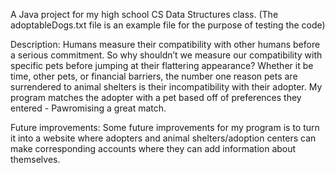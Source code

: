 A Java project for my high school CS Data Structures class. (The adoptableDogs.txt file is an example file for the purpose of testing the code)

Description: Humans measure their compatibility with other humans before a serious commitment. So why shouldn’t we measure our compatibility 
with specific pets before jumping at their flattering appearance? Whether it be time, other pets, or financial barriers, the number one reason pets
are surrendered to animal shelters is their incompatibility with their adopter. My program matches the adopter with a pet based off of 
preferences they entered - Pawromising a great match.

Future improvements: Some future improvements for my program is to turn it into a website where adopters and animal shelters/adoption centers can make
corresponding accounts where they can add information about themselves.
